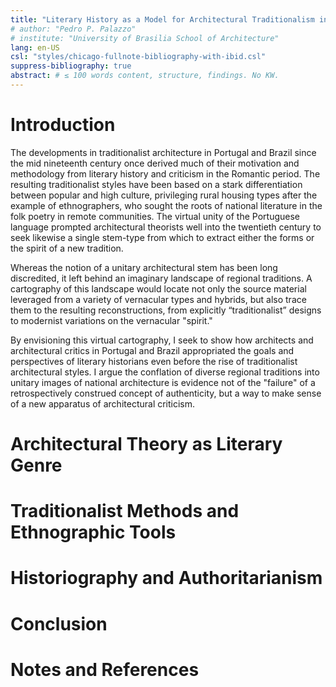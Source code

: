 ```yaml
---
title: "Literary History as a Model for Architectural Traditionalism in Portugal and Brazil"
# author: "Pedro P. Palazzo"
# institute: "University of Brasilia School of Architecture"
lang: en-US
csl: "styles/chicago-fullnote-bibliography-with-ibid.csl"
suppress-bibliography: true
abstract: # ≤ 100 words content, structure, findings. No KW.
---
```


<!-- ≅ 7,500 words -->

Introduction
============

The developments in traditionalist architecture in Portugal and Brazil
since the mid nineteenth century once derived much of their motivation
and methodology from literary history and criticism in the Romantic
period. The resulting traditionalist styles have been based on a stark
differentiation between popular and high culture, privileging rural
housing types after the example of ethnographers, who sought the roots
of national literature in the folk poetry in remote communities. The
virtual unity of the Portuguese language prompted architectural
theorists well into the twentieth century to seek likewise a single
stem-type from which to extract either the forms or the spirit of a new
tradition.

Whereas the notion of a unitary architectural stem has been long
discredited, it left behind an imaginary landscape of regional
traditions. A cartography of this landscape would locate not only the
source material leveraged from a variety of vernacular types and
hybrids, but also trace them to the resulting reconstructions, from
explicitly “traditionalist” designs to modernist variations on the
vernacular "spirit."

By envisioning this virtual cartography, I seek to show how architects
and architectural critics in Portugal and Brazil appropriated the goals
and perspectives of literary historians even before the rise of
traditionalist architectural styles. I argue the conflation of diverse
regional traditions into unitary images of national architecture is
evidence not of the "failure" of a retrospectively construed concept of
authenticity, but a way to make sense of a new apparatus of
architectural criticism.

<!-- Article plan -->

Architectural Theory as Literary Genre
======================================

Traditionalist Methods and Ethnographic Tools
=============================================

Historiography and Authoritarianism
===================================

Conclusion
==========

Notes and References
====================

<!-- Figure out how to insert figures after endnotes -->

